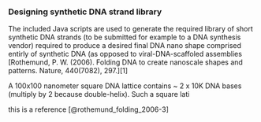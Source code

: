 ### Designing synthetic DNA strand library 

The included Java scripts are used to generate the required library of short synthetic DNA strands (to be submitted for example to a DNA synthesis vendor) required to produce a desired final DNA nano shape comprised entirly of synthetic DNA (as opposed to viral-DNA-scaffoled assemblies [Rothemund, P. W. (2006). Folding DNA to create nanoscale shapes and patterns. Nature, 440(7082), 297.][1] 

A 100x100 nanometer square DNA lattice contains ~ 2 x 10K DNA bases (multiply by 2 because double-helix). Such a square lati

this is a reference [@rothemund_folding_2006-3]
